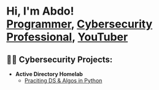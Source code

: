 <h1>Hi, I'm Abdo! <br/><a href="https://github.com/abdomagdy0">Programmer</a>, <a href="https://www.linkedin.com/in/joshmadakor/">Cybersecurity Professional</a>, <a href="https://www.youtube.com/c/joshmadakor">YouTuber</a></h1>

<h2>👨‍💻 Cybersecurity Projects:</h2>

- <b>Active Directory Homelab</b>
  - [Praciting DS & Algos in Python](https://github.com/abdomagdy0/Algorithms-Practice)

